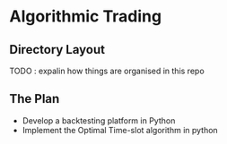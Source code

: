 # Algorithmic Trading

## Directory Layout

TODO : expalin how things are organised in this repo

## The Plan

- Develop a backtesting platform in Python
- Implement the Optimal Time-slot algorithm in python


